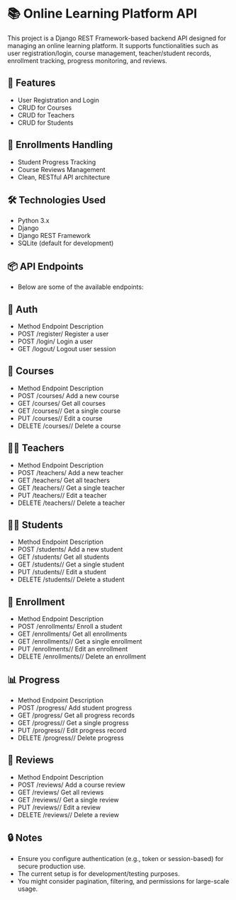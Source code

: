 # 📚 Online Learning Platform API
This project is a Django REST Framework-based backend API designed for managing an online learning platform. It supports functionalities such as user registration/login, course management, teacher/student records, enrollment tracking, progress monitoring, and reviews.

## 🚀 Features
- User Registration and Login
- CRUD for Courses
- CRUD for Teachers
- CRUD for Students

## 📝 Enrollments Handling
- Student Progress Tracking
- Course Reviews Management
- Clean, RESTful API architecture

## 🛠️ Technologies Used
- Python 3.x
- Django
- Django REST Framework
- SQLite (default for development)

## 📦 API Endpoints
- Below are some of the available endpoints:

## 🔐 Auth
- Method	Endpoint	Description
- POST	/register/	Register a user
- POST	/login/	Login a user
- GET	/logout/	Logout user session

## 📘 Courses
- Method	Endpoint	Description
- POST	/courses/	Add a new course
- GET	/courses/	Get all courses
- GET	/courses/<id>/	Get a single course
- PUT	/courses/<id>/	Edit a course
- DELETE	/courses/<id>/	Delete a course

## 👩‍🏫 Teachers
- Method	Endpoint	Description
- POST	/teachers/	Add a new teacher
- GET	/teachers/	Get all teachers
- GET	/teachers/<id>/	Get a single teacher
- PUT	/teachers/<id>/	Edit a teacher
- DELETE	/teachers/<id>/	Delete a teacher

## 👨‍🎓 Students
- Method	Endpoint	Description
- POST	/students/	Add a new student
- GET	/students/	Get all students
- GET	/students/<id>/	Get a single student
- PUT	/students/<id>/	Edit a student
- DELETE	/students/<id>/	Delete a student

## 📝 Enrollment
- Method	Endpoint	Description
- POST	/enrollments/	Enroll a student
- GET	/enrollments/	Get all enrollments
- GET	/enrollments/<id>/	Get a single enrollment
- PUT	/enrollments/<id>/	Edit an enrollment
- DELETE	/enrollments/<id>/	Delete an enrollment

## 📊 Progress
- Method	Endpoint	Description
- POST	/progress/	Add student progress
- GET	/progress/	Get all progress records
- GET	/progress/<id>/	Get a single progress
- PUT	/progress/<id>/	Edit progress record
- DELETE	/progress/<id>/	Delete progress

## 🌟 Reviews
- Method	Endpoint	Description
- POST	/reviews/	Add a course review
- GET	/reviews/	Get all reviews
- GET	/reviews/<id>/	Get a single review
- PUT	/reviews/<id>/	Edit a review
- DELETE	/reviews/<id>/	Delete a review

## 🔒 Notes
- Ensure you configure authentication (e.g., token or session-based) for secure production use.
- The current setup is for development/testing purposes.
- You might consider pagination, filtering, and permissions for large-scale usage.
